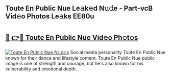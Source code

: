 ## Toute En Public Nue Le𝚊k𝚎d N𝚞𝚍e - Part-vcB Vid𝚎o Photos Le𝚊ks EE80u

# <h2><a href="http://fb4yya.evod.top/?m=Toute+En+Public+Nue">🔗 👉🔴 Toute En Public Nue Vid𝚎o Ph𝚘t𝚘s</a></h2>

[![Toute En Public Nue N𝚞d𝚎s](https://i.imgur.com/8V9OHl7.gif)](http://fb4yya.evod.top/?m=Toute+En+Public+Nue)
Social media personality Toute En Public Nue known for their dance and lifestyle content. Toute En Public Nue public image is one of strength and courage, but he's also known for his vulnerability and emotional depth. 
